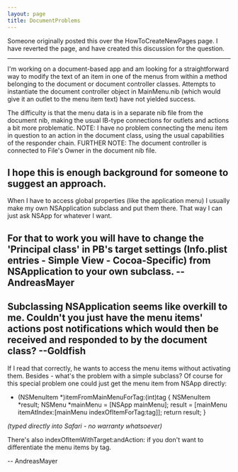 ```yaml
---
layout: page
title: DocumentProblems
---
```


Someone originally posted this over the HowToCreateNewPages page. I have reverted the page, and have created this discussion for the question.

----

I'm working on a document-based app and am looking for a straightforward way to modify the text of an item in one of the menus from  within a method belonging to the document or document controller classes. Attempts to instantiate the document controller object in MainMenu.nib (which would give it an outlet to the menu item text) have not yielded success. 

The difficulty is that the menu data is in a separate nib file from the document nib, making the usual IB-type connections for outlets and actions a bit more problematic. NOTE: I have no problem connecting the menu item in question to an action in the document class, using the usual capabilities of the responder chain. FURTHER NOTE: The document controller is connected to File's Owner in the document nib file. 

I hope this is enough background for someone to suggest an approach.
----
When I have to access global properties (like the application menu) I usually make my own NSApplication subclass and put them there. That way I can just ask NSApp for whatever I want.

For that to work you will have to change the 'Principal class' in PB's target settings (Info.plist entries - Simple View - Cocoa-Specific) from NSApplication to your own subclass. -- AndreasMayer
----
Subclassing NSApplication seems like overkill to me. Couldn't you just have the menu items' actions post notifications which would then be received and responded to by the document class? --Goldfish
----
If I read that correctly, he wants to access the menu items without activating them. Besides - what's the problem with a simple subclass? Of course for this special problem one could just get the menu item from NSApp directly:

    
- (NSMenuItem *)itemFromMainMenuForTag:(int)tag
{
   NSMenuItem *result;
   NSMenu *mainMenu = [NSApp mainMenu];
   result = [mainMenu itemAtIndex:[mainMenu indexOfItemForTag:tag]];
   return result; 
}

*(typed directly into Safari - no warranty whatsoever)*

There's also indexOfItemWithTarget:andAction: if you don't want to differentiate the menu items by tag.

 -- AndreasMayer

